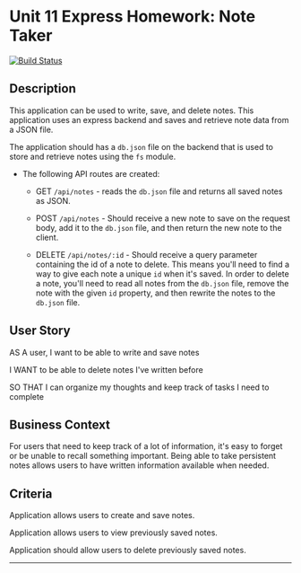# Unit 11 Express Homework: Note Taker

[![Build Status](https://img.shields.io/badge/Project%20title-Express%20--%20Note%20Taker-red)](https://img.shields.io/badge/Project%20title-Express%20--%20Note%20Taker-red)

## Description

This application can be used to write, save, and delete notes. This application uses an express backend and saves and retrieve note data from a JSON file.

The application should has a `db.json` file on the backend that is used to store and retrieve notes using the `fs` module.

* The following API routes are created:

  * GET `/api/notes` - reads the `db.json` file and returns all saved notes as JSON.

  * POST `/api/notes` - Should receive a new note to save on the request body, add it to the `db.json` file, and then return the new note to the client.

  * DELETE `/api/notes/:id` - Should receive a query parameter containing the id of a note to delete. This means you'll need to find a way to give each note a unique `id` when it's saved. In order to delete a note, you'll need to read all notes from the `db.json` file, remove the note with the given `id` property, and then rewrite the notes to the `db.json` file.

## User Story

AS A user, I want to be able to write and save notes

I WANT to be able to delete notes I've written before

SO THAT I can organize my thoughts and keep track of tasks I need to complete

## Business Context

For users that need to keep track of a lot of information, it's easy to forget or be unable to recall something important. Being able to take persistent notes allows users to have written information available when needed.

## Criteria

Application allows users to create and save notes.

Application allows users to view previously saved notes.

Application should allow users to delete previously saved notes.

- - -
